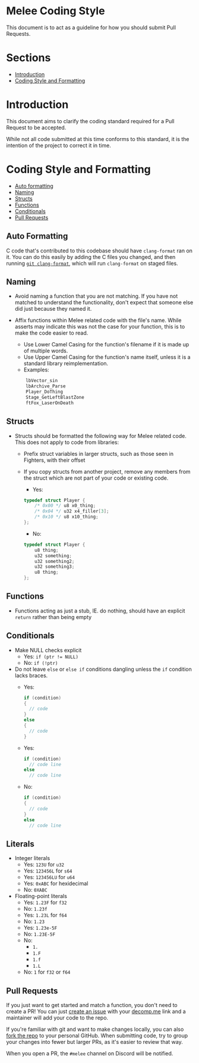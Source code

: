 # <a name="heading"></a>Melee Coding Style

This document is to act as a guideline for how you should submit Pull Requests.

# Sections

- [Introduction](#introduction)
- [Coding Style and Formatting](#coding-style-and-formatting)


# <a name="introduction"></a>Introduction

This document aims to clarify the coding standard required for a Pull Request to be accepted.

While not all code submitted at this time conforms to this standard, it is the intention of the project to correct it in time.


# <a name="coding-style-and-formatting"></a>Coding Style and Formatting

- [Auto formatting](#auto-formatting)
- [Naming](#naming)
- [Structs](#structs)
- [Functions](#functions)
- [Conditionals](#conditionals)
- [Pull Requests](#prs)

## <a name="auto-formatting"></a>Auto Formatting
C code that's contributed to this codebase should have `clang-format` ran on it. You can do this easily by adding the C files you changed, and then running [`git clang-format`](https://ortogonal.github.io/cpp/git-clang-format/), which will run `clang-format` on staged files.

## <a name="naming"></a>Naming
- Avoid naming a function that you are not matching. If you have not matched to understand the functionality, don't expect that someone else did just because they named it.
- Affix functions within Melee related code with the file's name. While asserts may indicate this was not the case for your function, this is to make the code easier to read.
	- Use Lower Camel Casing for the function's filename if it is made up of multiple words.
	- Use Upper Camel Casing for the function's name itself, unless it is a standard library reimplementation.
	- Examples:

	```c
		lbVector_sin
		lbArchive_Parse
		Player_DoThing
		Stage_GetLeftBlastZone
		ftFox_LaserOnDeath
	```

## <a name="structs"></a>Structs
- Structs should be formatted the following way for Melee related code. This does not apply to code from libraries:
	- Prefix struct variables in larger structs, such as those seen in Fighters, with their offset
	- If you copy structs from another project, remove any members from the struct which are not part of your code or existing code.
		- Yes:

		```c
		typedef struct Player {
			/* 0x00 */ u8 x0_thing;
			/* 0x04 */ u32 x4_filler[3];
			/* 0x10 */ u8 x10_thing;
		};
		```
		- No:
		```c
		typedef struct Player {
			u8 thing;
			u32 something;
			u32 something2;
			u32 something3;
			u8 thing;
		};
		```

## <a name="functions"></a>Functions
- Functions acting as just a stub, IE. do nothing, should have an explicit ```return``` rather than being empty

## <a name="conditionals"></a>Conditionals
- Make NULL checks explicit
	- Yes: `if (ptr != NULL)`
	- No: `if (!ptr)`
- Do not leave `else` or `else if` conditions dangling unless the `if` condition lacks braces.
  - Yes:

    ```c
    if (condition)
    {
      // code
    }
    else
    {
      // code
    }
    ```
  - Yes:

    ```c
    if (condition)
      // code line
    else
      // code line
    ```
  - No:

    ```c
    if (condition)
    {
      // code
    }
    else
      // code line
    ```

## <a name="literals"></a>Literals
- Integer literals
  - Yes: `123U` for `u32`
  - Yes: `123456L` for `s64`
  - Yes: `123456LU` for `u64`
  - Yes: `0xABC` for hexidecimal
  - No: `0XABC`
- Floating-point literals
  - Yes: `1.23F` for `f32`
  - No: `1.23f`
  - Yes: `1.23L` for `f64`
  - No: `1.23`
  - Yes: `1.23e-5F`
  - No: `1.23E-5F`
  - No:
    - `1.`
    - `1.F`
    - `1.f`
    - `1.L`
  - No: `1` for `f32` or `f64`

## <a name="prs"></a>Pull Requests

If you just want to get started and match a function, you don't need to create a PR! You can just [create an issue](https://github.com/doldecomp/melee/issues/new) with your [decomp.me](https://decomp.me/) link and a maintainer will add your code to the repo.

If you're familiar with git and want to make changes locally, you can also [fork the repo](https://docs.github.com/en/get-started/quickstart/fork-a-repo) to your personal GitHub. When submitting code, try to group your changes into fewer but larger PRs, as it's easier to review that way.

When you open a PR, the `#melee` channel on Discord will be notified.
